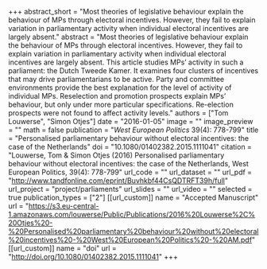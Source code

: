 +++
abstract_short = "Most theories of legislative behaviour explain the behaviour of MPs through electoral incentives. However, they fail to explain variation in parliamentary activity when individual electoral incentives are largely absent."
abstract = "Most theories of legislative behaviour explain the behaviour of MPs through electoral incentives. However, they fail to explain variation in parliamentary activity when individual electoral incentives are largely absent. This article studies MPs’ activity in such a parliament: the Dutch Tweede Kamer. It examines four clusters of incentives that may drive parliamentarians to be active. Party and committee environments provide the best explanation for the level of activity of individual MPs. Reselection and promotion prospects explain MPs’ behaviour, but only under more particular specifications. Re-election prospects were not found to affect activity levels."
authors = ["Tom Louwerse", "Simon Otjes"]
date = "2016-01-05"
image = ""
image_preview = ""
math = false
publication = "*West European Politics* 39(4): 778-799"
title = "Personalised parliamentary behaviour without electoral incentives: the case of the Netherlands"
doi = "10.1080/01402382.2015.1111041"
citation = "Louwerse, Tom & Simon Otjes (2016) Personalised parliamentary behaviour without electoral incentives: the case of the Netherlands, West European Politics, 39(4): 778-799"
url_code = ""
url_dataset = ""
url_pdf = "http://www.tandfonline.com/eprint/Buvhkbf44CsQDTRFT39h/full"
url_project = "project/parliaments"
url_slides = ""
url_video = ""
selected = true
publication_types = ["2"]
[[url_custom]]
  name = "Accepted Manuscript"
  url = "https://s3.eu-central-1.amazonaws.com/louwerse/Public/Publications/2016%20Louwerse%2C%20Otjes%20-%20Personalised%20parliamentary%20behaviour%20without%20electoral%20incentives%20-%20West%20European%20Politics%20-%20AM.pdf"
[[url_custom]]
  name = "doi"
  url = "http://doi.org/10.1080/01402382.2015.1111041"
+++
